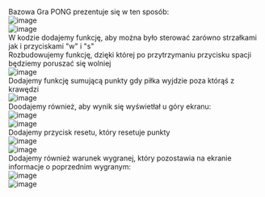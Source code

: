 Bazowa Gra PONG prezentuje się w ten sposób:
<br>
![image](https://user-images.githubusercontent.com/56955430/142914484-8aceb81e-6cad-40bc-be31-25fc6091fc54.png)
<br>
![image](https://user-images.githubusercontent.com/56955430/142915067-44f20bfb-14e2-4017-bfdc-7012508fee2f.png)
<br>
W kodzie dodajemy funkcję, aby można było sterować zarówno strzałkami jak i przyciskami "w" i "s"
<br>
Rozbudowujemy funkcję, dzięki której po przytrzymaniu przycisku spacji będziemy poruszać się wolniej
<br>
![image](https://user-images.githubusercontent.com/56955430/142916271-7afa0763-2786-4a7e-9575-4eab6b6924aa.png)
<br>
Dodajemy funkcję sumującą punkty gdy piłka wyjdzie poza którąś z krawędzi
<br>
![image](https://user-images.githubusercontent.com/56955430/142917508-0c7cde8b-78c1-4d7e-933f-6885377ca8e6.png)
<br>
Doodajemy również, aby wynik się wyświetłał u góry ekranu:
<br>
![image](https://user-images.githubusercontent.com/56955430/142918340-966d1171-60cf-4b07-aa2f-03ea55a9ba89.png)
<br>
![image](https://user-images.githubusercontent.com/56955430/142918428-4a64c615-da17-4223-a2bb-5da2177c9d09.png)
<br>
Dodajemy przycisk resetu, który resetuje punkty
<br>
![image](https://user-images.githubusercontent.com/56955430/142919478-6e9628ce-d758-49bf-9e13-7220b5305a86.png)
<br>
![image](https://user-images.githubusercontent.com/56955430/142919560-e11a906a-b93d-4fea-b017-d37117501d1a.png)
<br>
Dodajemy również warunek wygranej, który pozostawia na ekranie informacje o poprzednim wygranym:
<br>
![image](https://user-images.githubusercontent.com/56955430/142920488-3ec45ab5-3407-4fae-987c-a1f870fce3af.png)
<br>
![image](https://user-images.githubusercontent.com/56955430/142920563-9738a504-99fb-4501-9913-e8d17be3b416.png)

